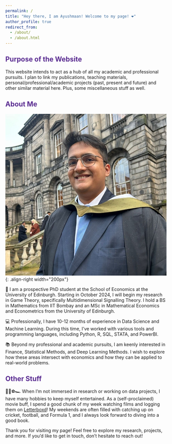 ```yaml
---
permalink: /
title: "Hey there, I am Ayushmaan! Welcome to my page! ❤️"
author_profile: true
redirect_from: 
  - /about/
  - /about.html
---
```


## <span style="color: #5a2c91;">Purpose of the Website</span>
This website intends to act as a hub of all my academic and professional pursuits. I plan to link my publications, teaching materials, personal/professional/academic projects (past, present and future) and other similar material here. Plus, some miscellaneous stuff as well.

## <span style="color: #5a2c91;">About Me</span>

![An Image of myself](/images/icon_adv.jpeg){: .align-right width="200px"}

🔬 I am a prospective PhD student at the School of Economics at the University of Edinburgh. Starting in October 2024, I will begin my research in Game Theory, specifically Multidimensional Signalling Theory. I hold a BS in Mathematics from IIT Bombay and an MSc in Mathematical Economics and Econometrics from the University of Edinburgh.

💻 Professionally, I have 10-12 months of experience in Data Science and Machine Learning. During this time, I’ve worked with various tools and programming languages, including Python, R, SQL, STATA, and PowerBI.

📚 Beyond my professional and academic pursuits, I am keenly interested in Finance, Statistical Methods, and Deep Learning Methods. I wish to explore how these areas intersect with economics and how they can be applied to real-world problems.

## <span style="color: #5a2c91;">Other Stuff</span>

🎥🏏⚽🏎️ When I’m not immersed in research or working on data projects, I have many hobbies to keep myself entertained. As a (self-proclaimed) movie buff, I spend a good chunk of my week watching films and logging them on [Letterboxd](https://letterboxd.com/)! My weekends are often filled with catching up on cricket, football, and Formula 1, and I always look forward to diving into a good book.

Thank you for visiting my page! Feel free to explore my research, projects, and more. If you’d like to get in touch, don’t hesitate to reach out!
